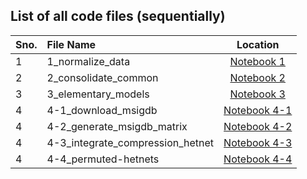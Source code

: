 ## List of all code files (sequentially)

| Sno. | File Name | Location |
|------|:-----------|:--------:|
| 1 | 1_normalize_data | [Notebook 1](https://github.com/sowmyamanojna/CS6024-Algorithmic-Approaches-to-Computational-Biology-Project/blob/master/codes/1_normalize_data.ipynb) |
| 2 | 2_consolidate_common | [Notebook 2](https://github.com/sowmyamanojna/CS6024-Algorithmic-Approaches-to-Computational-Biology-Project/blob/master/codes/2_consolidate_common.ipynb) |
| 3 | 3_elementary_models | [Notebook 3](https://github.com/sowmyamanojna/CS6024-Algorithmic-Approaches-to-Computational-Biology-Project/blob/master/codes/3_elementary_models.ipynb) |
| 4 | 4-1_download_msigdb | [Notebook 4-1](https://github.com/sowmyamanojna/CS6024-Algorithmic-Approaches-to-Computational-Biology-Project/blob/master/codes/4-1_download_msigdb.ipynb) |
| 4 | 4-2_generate_msigdb_matrix | [Notebook 4-2](https://github.com/sowmyamanojna/CS6024-Algorithmic-Approaches-to-Computational-Biology-Project/blob/master/codes/4-2_generate_msigdb_matrix.ipynb) |
| 4 | 4-3_integrate_compression_hetnet | [Notebook 4-3](https://github.com/sowmyamanojna/CS6024-Algorithmic-Approaches-to-Computational-Biology-Project/blob/master/codes/4-3_integrate_compression_hetnet.ipynb) |
| 4 | 4-4_permuted-hetnets | [Notebook 4-4](https://github.com/sowmyamanojna/CS6024-Algorithmic-Approaches-to-Computational-Biology-Project/blob/master/codes/4-4_permuted-hetnets.ipynb) |
